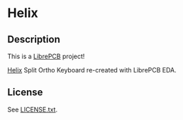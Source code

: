# Helix

## Description

This is a [LibrePCB](https://librepcb.org) project!

[Helix](https://github.com/MakotoKurauchi/helix) Split Ortho Keyboard re-created with LibrePCB EDA.

## License

See [LICENSE.txt](LICENSE.txt).
